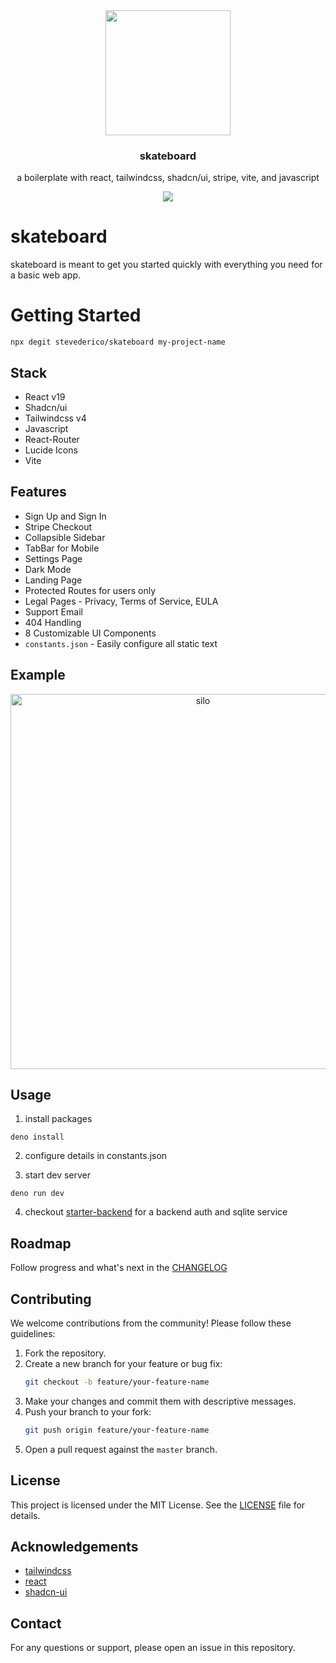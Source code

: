 <div align="center">
  <a href="#" />
<!--     <img alt="" height="200px" src="https://github.com/user-attachments/assets/19ca1353-6e8d-4808-b7a2-cb830b3539e7"> -->
    <img alt="" height="200px" src="https://github.com/user-attachments/assets/b7f2b098-503b-4439-8454-7eb45ae82307">
    
  </a>
</div>


<h3 align="center">skateboard</h3>

<p align="center">
  a boilerplate with react, tailwindcss, shadcn/ui, stripe, vite, and javascript
  <br>
  <p align="center">
  <a href="https://opensource.org/licenses/mit">
    <img src="https://img.shields.io/badge/License-MIT-blue.svg">
  </a>
</p>

# skateboard
skateboard is meant to get you started quickly with everything you need for a basic web app.

# Getting Started
```shell
npx degit stevederico/skateboard my-project-name
```

## Stack
- React v19
- Shadcn/ui
- Tailwindcss v4
- Javascript
- React-Router
- Lucide Icons
- Vite

## Features
- Sign Up and Sign In
- Stripe Checkout
- Collapsible Sidebar
- TabBar for Mobile
- Settings Page
- Dark Mode
- Landing Page
- Protected Routes for users only
- Legal Pages - Privacy, Terms of Service, EULA
- Support Email
- 404 Handling
- 8 Customizable UI Components 
- `constants.json` - Easily configure all static text

## Example
<div align="center">
  <a href="#" />
    <img alt="silo" height="600px" src="https://github.com/user-attachments/assets/a99f5298-42ae-46a3-b5d2-0a401750612e"> 
  </a>
</div>
  

## Usage
1. install packages
```shell
deno install
```
2. configure details in constants.json

3. start dev server
```shell
deno run dev
```
4. checkout [starter-backend](https://github.com/stevederico/starter-backend) for a backend auth and sqlite service

## Roadmap
Follow progress and what's next in the [CHANGELOG](https://github.com/stevederico/skateboard/blob/master/changelog.md)

## Contributing

We welcome contributions from the community! Please follow these guidelines:

1. Fork the repository.
2. Create a new branch for your feature or bug fix:
   ```sh
   git checkout -b feature/your-feature-name
   ```
3. Make your changes and commit them with descriptive messages.
4. Push your branch to your fork:
   ```sh
   git push origin feature/your-feature-name
   ```
5. Open a pull request against the `master` branch.

## License

This project is licensed under the MIT License. See the [LICENSE](LICENSE) file for details.

## Acknowledgements 

- [tailwindcss](https://github.com/tailwindlabs/tailwindcss)
- [react](https://github.com/facebook/react)
- [shadcn-ui](https://github.com/shadcn-ui/ui)

## Contact

For any questions or support, please open an issue in this repository.
